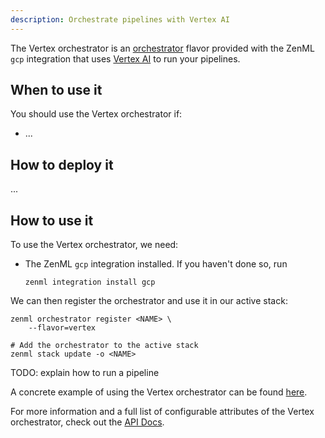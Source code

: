 ```yaml
---
description: Orchestrate pipelines with Vertex AI
---
```


The Vertex orchestrator is an [orchestrator](./overview.md) flavor provided with
the ZenML `gcp` integration that uses [Vertex AI](https://cloud.google.com/vertex-ai)
to run your pipelines.

## When to use it

You should use the Vertex orchestrator if:
* ...

## How to deploy it

...

## How to use it

To use the Vertex orchestrator, we need:
* The ZenML `gcp` integration installed. If you haven't done so, run 
    ```shell
    zenml integration install gcp
    ```

We can then register the orchestrator and use it in our active stack:
```shell
zenml orchestrator register <NAME> \
    --flavor=vertex

# Add the orchestrator to the active stack
zenml stack update -o <NAME>
```

TODO: explain how to run a pipeline

A concrete example of using the Vertex orchestrator can be found 
[here](https://github.com/zenml-io/zenml/tree/main/examples/vertex_ai_orchestration).

For more information and a full list of configurable attributes of the Vertex orchestrator, check out the 
[API Docs](https://apidocs.zenml.io/latest/api_docs/integrations/#zenml.integrations.gcp.orchestrators.vertex_orchestrator.VertexOrchestrator).
